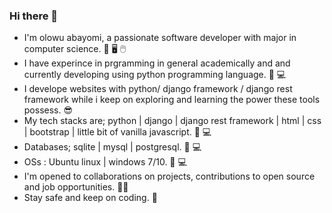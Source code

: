### Hi there 👋
* I'm olowu abayomi, a passionate software developer with major in computer science. 📔 🖥️ 🖱️
* I have experince in prgramming in general academically and and currently developing using python programming language. 🐍 💻
* I develope websites with python/ django framework / django rest framework while i keep on exploring and learning the power these tools possess. 😎
* My tech stacks are; python | django | django rest framework | html | css | bootstrap | little bit of vanilla javascript. 🧰 💻
* Databases; sqlite | mysql | postgresql. 🧰 💻
* OSs : Ubuntu linux | windows 7/10. 🧰 💻
* I'm opened to collaborations on projects, contributions to open source and job opportunities. 👨‍💼
* Stay safe and keep on coding. 🗽
